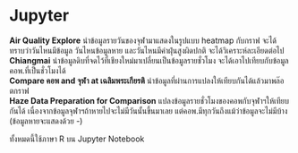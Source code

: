 # Jupyter
**Air Quality Explore** นำข้อมูลรายวันของจุฬามาแสดงในรูปแบบ heatmap กับกราฟ จะได้ทราบว่าวันไหนมีข้อมูล วันไหนข้อมูลหาย และวันไหนมีค่าฝุ่นสูงผิดปกติ จะได้วิเคราะห์ละเอียดต่อไป<br />
**Chiangmai** นำข้อมูลดิบที่จดไว้ที่เชียงใหม่มาเปลี่ยนเป็นข้อมูลรายชั่วโมง จะได้เอาไปเทียบกับข้อมูลคอพ.ที่เป็นชั่วโมงได้<br />
**Compare คอพ and จุฬา at เฉลิมพระเกียรติ** นำข้อมูลที่ผ่านการแปลงให้เทียบกันได้แล้วมาพล๊อตกราฟ<br />
**Haze Data Preparation for Comparison** แปลงข้อมูลรายชั่วโมงของคอพกับจุฬาฯให้เทียบกันได้ เนื่องจากข้อมูลจุฬาฯถ้าหายไปจะไม่มีวันนั้นขึ้นมาเลย แต่คอพ.มีทุกวันถึงแม้ว่าข้อมูลจะไม่มีบ้าง (ข้อมูลหายจะแสดงด้วย -)<br />

ทั้งหมดนี้ใช้ภาษา R บน Jupyter Notebook
